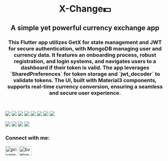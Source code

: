 <h1 align="center">X-Change💵</h1> <h2 align="center">A simple yet powerful currency exchange app</h2> 
<h3 align="center">This Flutter app utilizes GetX for state management and JWT for secure authentication, with MongoDB managing user and currency data. It features an onboarding process, robust registration, and login systems, and navigates users to a dashboard if their token is valid. The app leverages `SharedPreferences` for token storage and `jwt_decoder` to validate tokens. The UI, built with Material3 components, supports real-time currency conversion, ensuring a seamless and secure user experience.</h3>
<br>


<p align="left">
<img src ="https://github.com/user-attachments/assets/6f832eee-b784-42bc-94a2-89da8a4cbad7" /> <img src ="https://github.com/user-attachments/assets/119cfb24-8250-4a45-9866-7fc6ba157f71" />  <img src ="https://github.com/user-attachments/assets/0c41ed9a-2eb6-40a9-ac02-37f31fb01989" /> <img src ="https://github.com/user-attachments/assets/77160295-912e-453a-bcb4-35575f4768e3" />
<img src ="https://github.com/user-attachments/assets/e32eed54-a0c7-4572-ab62-283fb94f0ac8" /> <img src ="https://github.com/user-attachments/assets/840e2eba-aef7-46e6-9d64-e1cbfebf815e" />  <img src ="https://github.com/user-attachments/assets/8d301665-bc0c-4a65-b2be-befff4e1018f" />  <img src ="https://github.com/user-attachments/assets/453bf1f3-83e2-4324-8be7-379b0167c65f" /> 

<img src ="https://github.com/user-attachments/assets/1b914255-4c04-4bb2-b70d-060d380528cd" />  <img src ="https://github.com/user-attachments/assets/3b8eab2d-6328-4033-8e57-5a97624cd66e" />  <img src ="https://github.com/user-attachments/assets/63507b23-6711-4049-b2f8-f9d4db03046f" />   <img src ="https://github.com/user-attachments/assets/edea2a28-f033-40b7-8157-db055c2ace12" /> 
</p>


<h3 align="left">Connect with me:</h3>
<p align="left">
<a href="https://linkedin.com/in/priyanshu-amrit" target="blank"><img align="center" src="https://raw.githubusercontent.com/rahuldkjain/github-profile-readme-generator/master/src/images/icons/Social/linked-in-alt.svg" alt="priyanshu amrit" height="30" width="40" /></a>
<a href="https://twitter.com/bveloper_" target="blank"><img align="center" src="https://raw.githubusercontent.com/rahuldkjain/github-profile-readme-generator/master/src/images/icons/Social/twitter.svg" alt="bveloper_" height="30" width="40" /></a>



